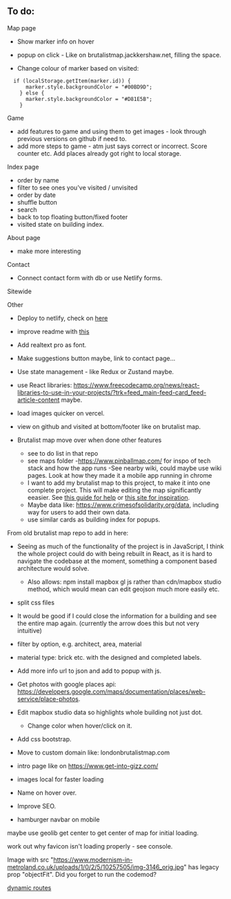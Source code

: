 ## To do:

Map page

- Show marker info on hover

- popup on click - Like on brutalistmap.jackkershaw.net, filling the space.

- Change colour of marker based on visited:

```
  if (localStorage.getItem(marker.id)) {
      marker.style.backgroundColor = "#00BD9D";
    } else {
      marker.style.backgroundColor = "#D81E5B";
    }
```

Game

- add features to game and using them to get images - look through previous versions on github if need to.
- add more steps to game - atm just says correct or incorrect. Score counter etc. Add places already got right to local storage.

Index page

- order by name
- filter to see ones you've visited / unvisited
- order by date
- shuffle button
- search
- back to top floating button/fixed footer
- visited state on building index.

About page

- make more interesting

Contact

- Connect contact form with db or use Netlify forms.

Sitewide

Other

- Deploy to netlify, check on [here](https://brutalistmap2.netlify.app/)
- improve readme with [this](https://www.youtube.com/watch?v=1wKtKFY_ueM)
- Add realtext pro as font.
- Make suggestions button maybe, link to contact page...
- Use state management - like Redux or Zustand maybe.
- use React libraries: https://www.freecodecamp.org/news/react-libraries-to-use-in-your-projects/?trk=feed_main-feed-card_feed-article-content maybe.
- load images quicker on vercel.
- view on github and visited at bottom/footer like on brutalist map.

- Brutalist map move over when done other features
  - see to do list in that repo
  - see maps folder -https://www.pinballmap.com/ for inspo of tech stack and how the app runs
    -See nearby wiki, could maybe use wiki pages. Look at how they made it a mobile app running in chrome
  - I want to add my brutalist map to this project, to make it into one complete project. This will make editing the map significantly eeasier. See [this guide for help](https://recodebrain.com/how-to-use-mapbox-in-next-js) or [this site for inspiration](https://www.crimesofsolidarity.org/).
  - Maybe data like: https://www.crimesofsolidarity.org/data, including way for users to add their own data.
  - use similar cards as building index for popups.

From old brutalist map repo to add in here:

- Seeing as much of the functionality of the project is in JavaScript, I think the whole project could do with being rebuilt in React, as it is hard to navigate the codebase at the moment, something a component based architecture would solve.
  - Also allows: npm install mapbox gl js rather than cdn/mapbox studio method, which would mean can edit geojson much more easily etc.
- split css files
- It would be good if I could close the information for a building and see the entire map again. (currently the arrow does this but not very intuitive)
- filter by option, e.g. architect, area, material
- material type: brick etc. with the designed and completed labels.
- Add more info url to json and add to popup with js.
- Get photos with google places api: https://developers.google.com/maps/documentation/places/web-service/place-photos.
- Edit mapbox studio data so highlights whole building not just dot.
  - Change color when hover/click on it.
- Add css bootstrap.
- Move to custom domain like: londonbrutalistmap.com
- intro page like on https://www.get-into-gizz.com/
- images local for faster loading
- Name on hover over.
- Improve SEO.

- hamburger navbar on mobile

maybe use geolib get center to get center of map for initial loading.

work out why favicon isn't loading properly - see console.

Image with src "https://www.modernism-in-metroland.co.uk/uploads/1/0/2/5/10257505/img-3146_orig.jpg" has legacy prop "objectFit". Did you forget to run the codemod?

[dynamic routes](https://www.youtube.com/watch?v=WPdJaBFquNc)

```

```
